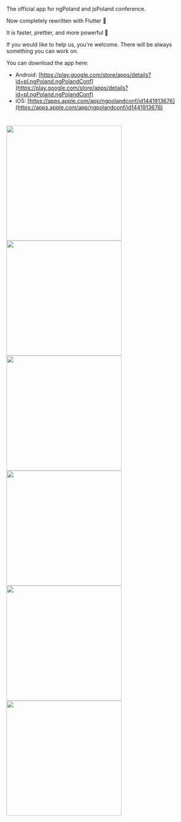 The official app for ngPoland and jsPoland conference.

Now completely rewritten with Flutter 🚀

It is faster, prettier, and more powerful 💪

If you would like to help us, you're welcome. There will be always something you can work on.

You can download the app here:
- Android: [https://play.google.com/store/apps/details?id=pl.ngPoland.ngPolandConf](https://play.google.com/store/apps/details?id=pl.ngPoland.ngPolandConf)
- iOS: [https://apps.apple.com/app/ngpolandconf/id1441913676](https://apps.apple.com/app/ngpolandconf/id1441913676)

#
<img src="https://github.com/MVP-Greenhouse/ngPolandConfApp/assets/16476508/713a945b-7af4-4423-ba62-2ae6f39f0a39" width="300">
<img src="https://github.com/MVP-Greenhouse/ngPolandConfApp/assets/16476508/486f0b45-a7ab-452b-b370-6f1f36ea69a9" width="300">
<img src="https://github.com/MVP-Greenhouse/ngPolandConfApp/assets/16476508/fe8dd277-a621-4f39-97a3-b4ae85c98db3" width="300">
<img src="https://github.com/MVP-Greenhouse/ngPolandConfApp/assets/16476508/253a45a9-a6b7-4953-b451-1c46cc95764c" width="300">
<img src="https://github.com/MVP-Greenhouse/ngPolandConfApp/assets/16476508/4b0db53e-6903-4606-a9c9-10253d3aae70" width="300">
<img src="https://github.com/MVP-Greenhouse/ngPolandConfApp/assets/16476508/fbafcf16-7953-4e3b-a530-74562646275e" width="300">

